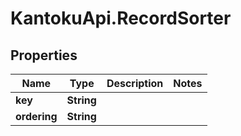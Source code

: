 # KantokuApi.RecordSorter

## Properties

Name | Type | Description | Notes
------------ | ------------- | ------------- | -------------
**key** | **String** |  | 
**ordering** | **String** |  | 



